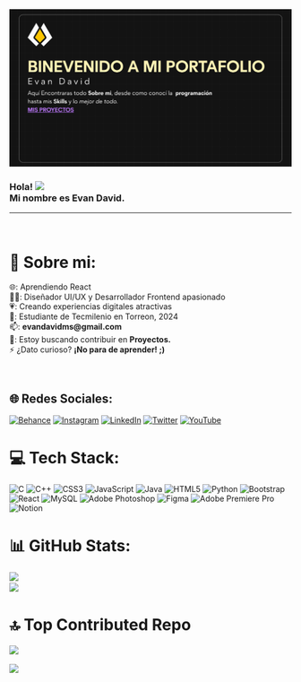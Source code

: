 <!-- banner -->
<img src="https://github.com/EvanDavidMS/EvanDavidMS/blob/main/Banner Github.png">

<h3>Hola! <img src="https://github.com/TheDudeThatCode/TheDudeThatCode/blob/master/Assets/Hi.gif" width="29px"><br>Mi nombre es Evan David.</h3>
<hr>
<br>

<!-- My Details -->
# 💫 Sobre mi:
<p>🌐: Aprendiendo React<br>👨‍💻: Diseñador UI/UX y Desarrollador Frontend apasionado <br>💗: Creando experiencias digitales atractivas <br>🏫: Estudiante de Tecmilenio en Torreon, 2024<br>📫: <b>evandavidms@gmail.com</b><br>👀: Estoy buscando contribuir en <b>Proyectos.</b><br>⚡ ¿Dato curioso? <b>¡No para de aprender! ;)</b></p><br>

<!-- My Social Handles -->
## 🌐 Redes Sociales:
[![Behance](https://img.shields.io/badge/Behance-1769ff?logo=behance&logoColor=white)](https://www.behance.net/evanmorales1) [![Instagram](https://img.shields.io/badge/Instagram-%23E4405F.svg?logo=Instagram&logoColor=white)](https://www.instagram.com/evandavidms/) [![LinkedIn](https://img.shields.io/badge/LinkedIn-%230077B5.svg?logo=linkedin&logoColor=white)](https://www.linkedin.com/in/evan-morales-b395ba267/) [![Twitter](https://img.shields.io/badge/Twitter-%231DA1F2.svg?logo=Twitter&logoColor=white)](https://twitter.com/evandavidms_) [![YouTube](https://img.shields.io/badge/YouTube-%23FF0000.svg?logo=YouTube&logoColor=white)](https://www.youtube.com/channel/UC1_Itn7N_xX5OqZrkaZu6VA) 
<br>

<!-- Languages and Tools I use  -->
# 💻 Tech Stack:
![C](https://img.shields.io/badge/c-%2300599C.svg?style=for-the-badge&logo=c&logoColor=white) ![C++](https://img.shields.io/badge/c++-%2300599C.svg?style=for-the-badge&logo=c%2B%2B&logoColor=white) ![CSS3](https://img.shields.io/badge/css3-%231572B6.svg?style=for-the-badge&logo=css3&logoColor=white) ![JavaScript](https://img.shields.io/badge/javascript-%23323330.svg?style=for-the-badge&logo=javascript&logoColor=%23F7DF1E) ![Java](https://img.shields.io/badge/java-%23ED8B00.svg?style=for-the-badge&logo=java&logoColor=white) ![HTML5](https://img.shields.io/badge/html5-%23E34F26.svg?style=for-the-badge&logo=html5&logoColor=white) ![Python](https://img.shields.io/badge/python-3670A0?style=for-the-badge&logo=python&logoColor=ffdd54) ![Bootstrap](https://img.shields.io/badge/bootstrap-%23563D7C.svg?style=for-the-badge&logo=bootstrap&logoColor=white) ![React](https://img.shields.io/badge/react-%2320232a.svg?style=for-the-badge&logo=react&logoColor=%2361DAFB) ![MySQL](https://img.shields.io/badge/mysql-%2300f.svg?style=for-the-badge&logo=mysql&logoColor=white) ![Adobe Photoshop](https://img.shields.io/badge/adobephotoshop-%2331A8FF.svg?style=for-the-badge&logo=adobephotoshop&logoColor=white) 	![Figma](https://img.shields.io/badge/figma-%23F24E1E.svg?style=for-the-badge&logo=figma&logoColor=white) ![Adobe Premiere Pro](https://img.shields.io/badge/Adobe%20Premiere%20Pro-9999FF.svg?style=for-the-badge&logo=Adobe%20Premiere%20Pro&logoColor=white) ![Notion](https://img.shields.io/badge/Notion-%23000000.svg?style=for-the-badge&logo=notion&logoColor=white)

# 📊 GitHub Stats:
![](https://github-readme-stats.vercel.app/api?username=EvanDavidMS&theme=dark&hide_border=true&include_all_commits=true&count_private=true)<br/>
![](https://github-readme-streak-stats.herokuapp.com/?user=EvanDavidMS&theme=dark&hide_border=true)<br/>

# 🔝 Top Contributed Repo
![](https://github-contributor-stats.vercel.app/api?username=EvanDavidMS&limit=5&theme=dark&combine_all_yearly_contributions=true)

[![](https://visitcount.itsvg.in/api?id=amajaying&icon=4&color=12)](https://visitcount.itsvg.in)

<!-- Footer -->
